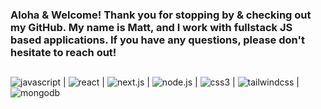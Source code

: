 ### Aloha & Welcome! Thank you for stopping by & checking out my GitHub. My name is Matt, and I work with fullstack JS based applications. If you have any questions, please don't hesitate to reach out!

## 

![javascript](https://img.shields.io/badge/JavaScript-000000?style=for-the-badge&logo=JavaScript&logoColor=yellow) | ![react](https://img.shields.io/badge/React-000000?style=for-the-badge&logo=React&logoColor=lightblue) | ![next.js](https://img.shields.io/badge/Next.js-000000?style=for-the-badge&logo=Next.js&logoColor=white) | ![node.js](https://img.shields.io/badge/Node.js-000000?style=for-the-badge&logo=Node.js&logoColor=green) | ![css3](https://img.shields.io/badge/css3-000000?style=for-the-badge&logo=css3&logoColor=yellow) | ![tailwindcss](https://img.shields.io/badge/tailwindcss-000000?style=for-the-badge&logo=tailwindcss&logoColor=lightblue) | ![mongodb](https://img.shields.io/badge/mongodb-000000?style=for-the-badge&logo=mongodb&logoColor=lightgreen)
